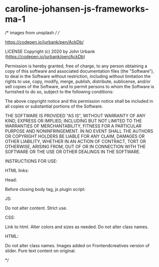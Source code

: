 # caroline-johansen-js-frameworks-ma-1

/* images from unsplash */
/* 

https://codepen.io/jurbank/pen/AckDb/

LICENSE
 Copyright (c) 2020 by John Urbank (https://codepen.io/jurbank/pen/AckDb)

Permission is hereby granted, free of charge, to any person obtaining a copy of this software and associated documentation files (the "Software"), to deal in the Software without restriction, including without limitation the rights to use, copy, modify, merge, publish, distribute, sublicense, and/or sell copies of the Software, and to permit persons to whom the Software is furnished to do so, subject to the following conditions:

The above copyright notice and this permission notice shall be included in all copies or substantial portions of the Software.

THE SOFTWARE IS PROVIDED "AS IS", WITHOUT WARRANTY OF ANY KIND, EXPRESS OR IMPLIED, INCLUDING BUT NOT LIMITED TO THE WARRANTIES OF MERCHANTABILITY, FITNESS FOR A PARTICULAR PURPOSE AND NONINFRINGEMENT. IN NO EVENT SHALL THE AUTHORS OR COPYRIGHT HOLDERS BE LIABLE FOR ANY CLAIM, DAMAGES OR OTHER LIABILITY, WHETHER IN AN ACTION OF CONTRACT, TORT OR OTHERWISE, ARISING FROM, OUT OF OR IN CONNECTION WITH THE SOFTWARE OR THE USE OR OTHER DEALINGS IN THE SOFTWARE.



INSTRUCTIONS FOR USE:

HTML links:

Head:
    <link rel="stylesheet" type="text/css" href="css/styles.css" media="all" />
    <script src="https://cdnjs.cloudflare.com/ajax/libs/modernizr/2.8.3/modernizr.min.js" type="text/javascript"></script>
    <script src="https://cdnjs.cloudflare.com/ajax/libs/jquery/2.1.3/jquery.min.js"></script>

Before closing body tag, js plugin script:

<script src="js/jqueryslideplugin.js"></script>


JS:

Do not alter content. Strict use.


CSS:

Link to html. Alter colors and sizes as needed. Do not alter class names.

HTML:

Do not alter class names. Images added on Frontendcreatives version of slider. Pure text content on original.

 */
